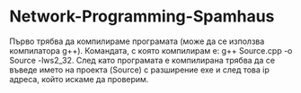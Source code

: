 # Network-Programming-Spamhaus
Първо трябва да компилираме програмата  (може да се използва компилатора g++).
Командата, с която  компилирам е: g++ Source.cpp -o Source -lws2_32.
След като програмата е компилирана трябва да се въведе името на проекта (Source) с разширение exe и след това ip адреса, 
който искаме да проверим.
